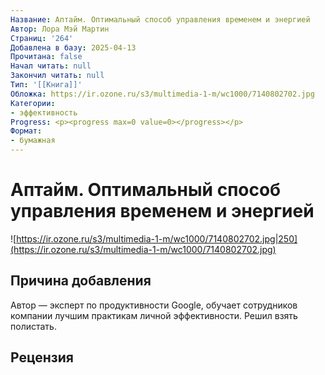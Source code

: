 ```yaml
---
Название: Аптайм. Оптимальный способ управления временем и энергией
Автор: Лора Мэй Мартин
Страниц: '264'
Добавлена в базу: 2025-04-13
Прочитана: false
Начал читать: null
Закончил читать: null
Тип: '[[Книга]]'
Обложка: https://ir.ozone.ru/s3/multimedia-1-m/wc1000/7140802702.jpg
Категории:
- эффективность
Progress: <p><progress max=0 value=0></progress></p>
Формат:
- бумажная
---
```

# Аптайм. Оптимальный способ управления временем и энергией

![https://ir.ozone.ru/s3/multimedia-1-m/wc1000/7140802702.jpg|250](https://ir.ozone.ru/s3/multimedia-1-m/wc1000/7140802702.jpg)

## Причина добавления

Автор — эксперт по продуктивности Google, обучает сотрудников компании лучшим практикам личной эффективности. Решил взять полистать.

## Рецензия